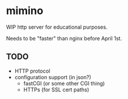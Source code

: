 # mimino

WIP http server for educational purposes.

Needs to be "faster" than nginx before April 1st.

## TODO
- HTTP protocol
- configuration support (in json?)
  - fastCGI (or some other CGI thing)
  - HTTPs (for SSL cert paths)
  
